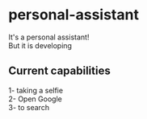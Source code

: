 # personal-assistant
It's a personal assistant! <br>
But it is developing
## Current capabilities

1- taking a selfie <br>
2- Open Google <br>
3- to search <br>
